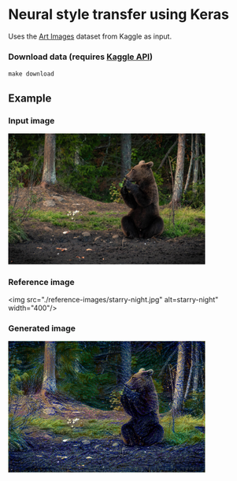 # Neural style transfer using Keras

Uses the [Art Images](https://www.kaggle.com/thedownhill/art-images-drawings-painting-sculpture-engraving) dataset from Kaggle as input.

### Download data (requires [Kaggle API](https://github.com/Kaggle/kaggle-api))
```
make download
```

## Example

### Input image
<img src="./input/bear.jpg" alt="bear" width="400"/>

### Reference image
<img src="./reference-images/starry-night.jpg" alt=starry-night" width="400"/>

### Generated image
<img src="./results/generated_at_iteration_3.png" alt="bear-gen" width="400"/>

